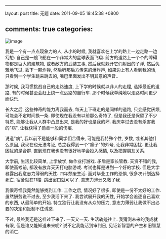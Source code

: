 
---
layout: post
title: 无题
date: 2011-09-05 18:45:38 +0800

comments: true
categories: 
---

![image](http://flowtv.org/wp-content/uploads/2009/05/resurrection-ship.png)

我是一个有一点点现象力的人, 从小的时候,
我就喜欢在上学的路上一边走路一边幻想:
自己是一艘飞船在一个非常大的星球表面飞翔.
前方的道路上一个个的障碍物都是巨大的建筑物, 或者敌方的武装工事,
然后我就躲开它们射出的子弹, 然后优雅地飞过, 丢下一颗炸弹,
然后听那后方传来的爆炸声, 如果边上有人看到我的话,
只看到一个学生跳来跳去的, 嘴巴里面发出不明其意的声音..

那时候, 我习惯挑战自己的走路速度, 上下学的时候就以非人的走程,
选择最近的道路, 有的时候甚至会赶上绕一点远路的自行车.
那个时候我单纯地以走路时间更少而快乐.

长大之后, 这些神奇的能力离我而去, 每天上下班走的是同样的道路,
只会感觉厌烦, 可能会不定时间换一条. 即使现在我没有以前那么奇特了,
但是我还是保留了不少特质, 能够让我从人群中凸显出来, 是我的好也是我的坏.
我庆幸过去没有杀害我的"病", 让我获得了勋章一般的伤痕.

说道"病", 我以前不是能够和同学们合得来, 可能是我特殊个性, 岁数,
或者其他什么原因, 我现在也无法考证, 总之我得到一个"癫子"的外号,
让我非常困扰. 更让我困扰的是合群. 直到现在我也没有很好地学会投入感情,
以及把握朋友关系.

大学前, 生活比较简单, 上学放学, 做作业打游戏. 矛盾是家长管教.
天资不错的我, 即使高考前, 都没有放弃天天打电脑游戏.
考试也算是进到一个好的学校. 但是大学暴露出我意志力薄弱的天性.
四年颓废生活. 面对毕业工作的恐惧, 很多次计划选择死亡. 宿舍就在11楼.
跳出窗口就可以了. 意志力薄弱又救了我.

我很奇怪我竟然能够找到工作. 工作之后, 情况好了很多,
即使是一份不太好的工作. 虽然酬劳说不过去, 至少我活下来了.
我尝试展开我的天性, 开始学会追逐自己喜欢的东西, 从最简单的开始.
特立独行让我没有从众的压力,
意志力薄弱让我做不出必要的决定和抵制不住诱惑.

不过, 最终我还是这样过下来了. 一天又一天. 生活轨迹往上.
我猜测未来的我成就有限, 但是谁又能知道未来呢? 说不定我能活到审判日,
见证新智慧的产生和旧智慧的消亡.

